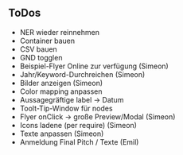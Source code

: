 ## ToDos

- NER wieder reinnehmen
- Container bauen
- CSV bauen
- GND togglen 
- Beispiel-Flyer Online zur verfügung (Simeon)
- Jahr/Keyword-Durchreichen (Simeon)
- Bilder anzeigen (Simeon)
- Color mapping anpassen
- Aussagegräftige label -> Datum
- Toolt-Tip-Window für nodes
- Flyer onClick -> große Preview/Modal (Simeon)
- Icons ladene (per  require) (Simeon)
- Texte anpassen (Simeon)
- Anmeldung Final Pitch / Texte (Emil)